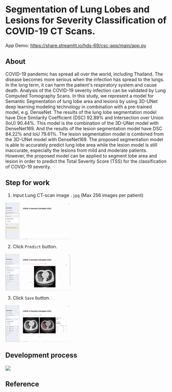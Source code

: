 # Segmentation of Lung Lobes and Lesions for Severity Classification of COVID-19 CT Scans.
App Demo: https://share.streamlit.io/hds-69/csc-app/main/app.py


## About
COVID-19 pandemic has spread all over the world, including Thailand. The disease becomes more serious when the infection has spread to the lungs. In the long term, it can harm the patient's respiratory system and cause death. Analysis of the COVID-19 severity infection can be validated by Lung Computed Tomography Scans. In this study, we represent a model for Semantic Segmentation of lung lobe area and lesions by using 3D-UNet deep learning modeling technology in combination with a pre-trained model, e.g. DenseNet. The results of the lung lobe  segmentation model have Dice Similarity Coefficient (DSC) 92.89% and Intersection over Union (IoU) 90.44%. This model is the combination of the 3D-UNet model with DenseNet169. And the results of the lesion segmentation model have DSC 84.22% and IoU 79.61%. The lesion segmentation model is combined from the 3D-UNet model with DenseNet169. The proposed segmentation model is able to accurately predict lung lobe area while the lesion model is still inaccurate, especially the lesions from mild and moderate patients. However, the proposed model can be applied to segment lobe area and lesion in order to predict the Total Severity Score (TSS) for the classification of COVID-19 severity.

## Step for work
1. Input Lung CT-scan image `.jpg` (Max 256 images per patient)
<img src="https://github.com/hds-69/csc-app/blob/648701070e48615e246a651b9c15423fea74765a/Project%20info/upload.gif" style="max-width: 40%;" align="center" />

2. Click `Predict` button.
<img src="https://github.com/hds-69/csc-app/blob/648701070e48615e246a651b9c15423fea74765a/Project%20info/predict.gif" style="max-width: 40%;" align="center" />

3. Click `Save` button.
<img src="https://github.com/hds-69/csc-app/blob/648701070e48615e246a651b9c15423fea74765a/Project%20info/save.gif" style="max-width: 40%;" align="center" />

## Development process
<img src="https://github.com/hds-no-69/COVID-19_Severity_Calculator/blob/aa4af859751397c6d4553c718eef34c08a446835/Project%20info/workflow.png" style="max-width: 40%;" align="center" />

## Reference

